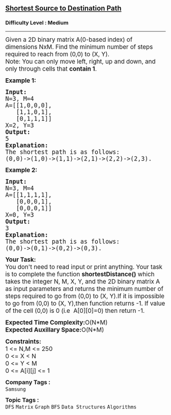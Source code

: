 <h2><a href="https://practice.geeksforgeeks.org/problems/shortest-source-to-destination-path3544/1?utm_source=geeksforgeeks&utm_medium=article_practice_tab&utm_campaign=article_practice_tab">Shortest Source to Destination Path</a></h2><h3>Difficulty Level : Medium</h3><hr><div class="problems_problem_content__Xm_eO"><p><span style="font-size: 14pt;">Given a&nbsp;2D binary matrix A(0-based index) of dimensions NxM. Find the minimum number of steps required to reach from (0,0) to (X, Y).<br>Note: You can only move left, right, up and down, and only through cells that <strong>contain 1</strong>.</span></p>
<p><span style="font-size: 14pt;"><strong>Example 1:</strong></span></p>
<pre><span style="font-size: 14pt;"><strong>Input:</strong>
N=3, M=4
A=[[1,0,0,0], 
   [1,1,0,1],<br>   [0,1,1,1]]
X=2, Y=3 
<strong>Output:</strong>
5
<strong>Explanation:</strong>
The shortest path is as follows:
(0,0)-&gt;(1,0)-&gt;(1,1)-&gt;(2,1)-&gt;(2,2)-&gt;(2,3).</span></pre>
<p><span style="font-size: 14pt;"><strong>Example 2:</strong></span></p>
<pre><span style="font-size: 14pt;"><strong>Input:</strong>
N=3, M=4
A=[[1,1,1,1],
   [0,0,0,1],<br>   [0,0,0,1]]
X=0, Y=3
<strong>Output:</strong>
3
<strong>Explanation:</strong>
The shortest path is as follows:
(0,0)-&gt;(0,1)-&gt;(0,2)-&gt;(0,3).</span></pre>
<p><span style="font-size: 14pt;"><strong>Your Task:</strong><br>You don't need to read input or print anything. Your task is to complete the function <strong>shortestDistance()</strong> which takes the integer N, M, X, Y, and the 2D binary matrix A as input parameters and returns the minimum number of steps required to go from (0,0) to (X, Y).If it is impossible to go from (0,0) to&nbsp;(X, Y),then function returns -1. If value of the cell (0,0) is 0&nbsp;(i.e&nbsp; A[0][0]=0)&nbsp;then return -1.</span></p>
<p><span style="font-size: 14pt;"><strong>Expected Time Complexity:</strong>O(N*M)<br><strong>Expected Auxillary Space:</strong>O(N*M)</span></p>
<p><span style="font-size: 14pt;"><strong>Constraints:</strong><br>1 &lt;= N,M &lt;= 250<br></span><span style="font-size: 14pt;">0 &lt;= X &lt; N<br></span><span style="font-size: 14pt;">0 &lt;= Y &lt; M<br>0 &lt;= A[i][j] &lt;= 1</span></p></div><p><span style=font-size:18px><strong>Company Tags : </strong><br><code>Samsung</code>&nbsp;<br><p><span style=font-size:18px><strong>Topic Tags : </strong><br><code>DFS</code>&nbsp;<code>Matrix</code>&nbsp;<code>Graph</code>&nbsp;<code>BFS</code>&nbsp;<code>Data Structures</code>&nbsp;<code>Algorithms</code>&nbsp;